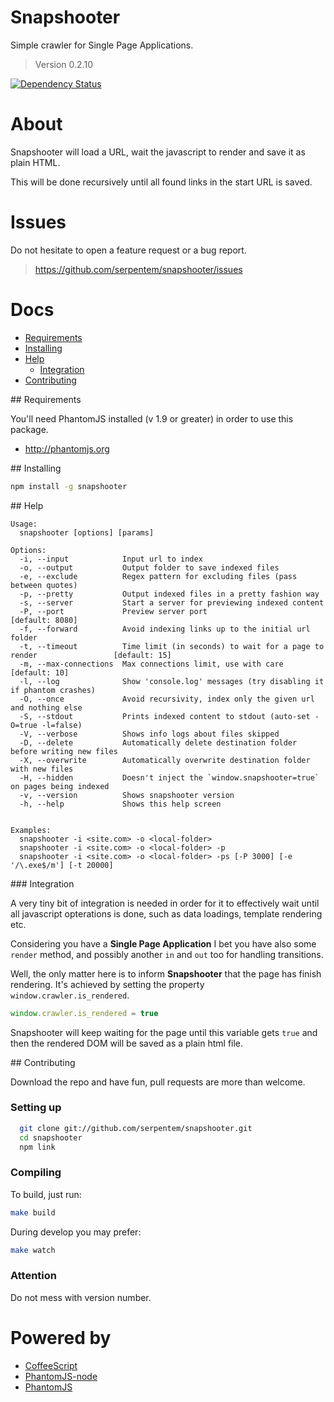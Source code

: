 # Snapshooter

Simple crawler for Single Page Applications.

> Version 0.2.10

[![Dependency Status](https://gemnasium.com/serpentem/snapshooter.png)](https://gemnasium.com/serpentem/snapshooter)

# About

Snapshooter will load a URL, wait the javascript to render and save it as plain
HTML.

This will be done recursively until all found links in the start URL is saved.

# Issues

Do not hesitate to open a feature request or a bug report.
> https://github.com/serpentem/snapshooter/issues

# Docs
  - [Requirements](#requirements)
  - [Installing](#installing)
  - [Help](#help)
    - [Integration](#integration)
  - [Contributing](#contributing)

<a name="requirements" />
## Requirements

You'll need PhantomJS installed (v 1.9 or greater) in order to use this package.
 * http://phantomjs.org


<a name="installing" />
## Installing

````bash
npm install -g snapshooter
````

<a name="help" />
## Help

````
Usage:
  snapshooter [options] [params]

Options:
  -i, --input            Input url to index                                                 
  -o, --output           Output folder to save indexed files                                
  -e, --exclude          Regex pattern for excluding files (pass between quotes)            
  -p, --pretty           Output indexed files in a pretty fashion way                       
  -s, --server           Start a server for previewing indexed content                      
  -P, --port             Preview server port                                                  [default: 8080]
  -f, --forward          Avoid indexing links up to the initial url folder                  
  -t, --timeout          Time limit (in seconds) to wait for a page to render                 [default: 15]
  -m, --max-connections  Max connections limit, use with care                                 [default: 10]
  -l, --log              Show 'console.log' messages (try disabling it if phantom crashes)  
  -O, --once             Avoid recursivity, index only the given url and nothing else       
  -S, --stdout           Prints indexed content to stdout (auto-set -O=true -l=false)       
  -V, --verbose          Shows info logs about files skipped                                
  -D, --delete           Automatically delete destination folder before writing new files   
  -X, --overwrite        Automatically overwrite destination folder with new files          
  -H, --hidden           Doesn't inject the `window.snapshooter=true` on pages being indexed
  -v, --version          Shows snapshooter version                                          
  -h, --help             Shows this help screen                                             


Examples:
  snapshooter -i <site.com> -o <local-folder>
  snapshooter -i <site.com> -o <local-folder> -p
  snapshooter -i <site.com> -o <local-folder> -ps [-P 3000] [-e '/\.exe$/m'] [-t 20000]
````

<a name="integration" />
### Integration

A very tiny bit of integration is needed in order for it to effectively wait
until all javascript opterations is done, such as data loadings, template
rendering etc.

Considering you have a **Single Page Application** I bet you have also some
`render` method, and possibly another `in` and `out` too for handling
transitions.

Well, the only matter here is to inform **Snapshooter** that the page has finish
rendering. It's achieved by setting the property `window.crawler.is_rendered`.

````javascript
window.crawler.is_rendered = true
````

Snapshooter will keep waiting for the page until this variable gets `true` and
then the rendered DOM will be saved as a plain html file.


<a name="contributing"/>
## Contributing

Download the repo and have fun, pull requests are more than welcome.

### Setting up

````bash
  git clone git://github.com/serpentem/snapshooter.git
  cd snapshooter
  npm link
````

### Compiling

To build, just run:

````bash
make build
````

During develop you may prefer:

````bash
make watch
````

### Attention

Do not mess with version number.

# Powered by
 - [CoffeeScript](https://github.com/jashkenas/coffee-script)
 - [PhantomJS-node](https://github.com/sgentle/phantomjs-node)
 - [PhantomJS](http://phantomjs.org)